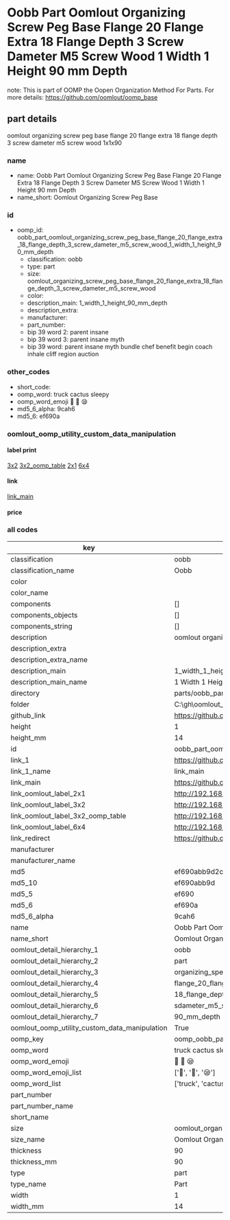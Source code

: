 # Oobb Part Oomlout Organizing Screw Peg Base Flange 20 Flange Extra 18 Flange Depth 3 Screw Dameter M5 Screw Wood 1 Width 1 Height 90 mm Depth  

note: This is part of OOMP the Oopen Organization Method For Parts. For more details: https://github.com/oomlout/oomp_base

##  part details
  



oomlout organizing screw peg base flange 20 flange extra 18 flange depth 3 screw dameter m5 screw wood 1x1x90



### name
* name: Oobb Part Oomlout Organizing Screw Peg Base Flange 20 Flange Extra 18 Flange Depth 3 Screw Dameter M5 Screw Wood 1 Width 1 Height 90 mm Depth
* name_short: Oomlout Organizing Screw Peg Base
### id
* oomp_id: oobb_part_oomlout_organizing_screw_peg_base_flange_20_flange_extra_18_flange_depth_3_screw_dameter_m5_screw_wood_1_width_1_height_90_mm_depth
  * classification: oobb
  * type: part
  * size: oomlout_organizing_screw_peg_base_flange_20_flange_extra_18_flange_depth_3_screw_dameter_m5_screw_wood
  * color: 
  * description_main: 1_width_1_height_90_mm_depth
  * description_extra: 
  * manufacturer: 
  * part_number: 
  * bip 39 word 2: parent insane
  * bip 39 word 3: parent insane myth
  * bip 39 word: parent insane myth bundle chef benefit begin coach inhale cliff region auction

### other_codes
* short_code: 
* oomp_word: truck cactus sleepy
* oomp_word_emoji :truck: :cactus: :sleepy:
* md5_6_alpha: 9cah6
* md5_6: ef690a






### oomlout_oomp_utility_custom_data_manipulation
#### label print
[3x2](http://192.168.1.245:1112/?label=oomp%209cah6)
[3x2_oomp_table](http://192.168.1.108:1112/?label=oomp%209cah6)
[2x1](http://192.168.1.242:1112/?label=oomp%209cah6)
[6x4](http://192.168.1.55:1112/?label=oomp%209cah6)    

#### link

[link_main](https://github.com/oomlout/oomlout_oobb_version_4_generated_parts/tree/main/navigation_oomp/oobb/part/oomlout_organizing_screw_peg_base_flange_20_flange_extra_18_flange_depth_3_screw_dameter_m5_screw_wood/1_width_1_height_90_mm_depth/part)                              

#### price







### all codes 
| key | value |  
| --- | --- |  
| classification | oobb |  
| classification_name | Oobb |  
| color |  |  
| color_name |  |  
| components | [] |  
| components_objects | [] |  
| components_string | [] |  
| description | oomlout organizing screw peg base flange 20 flange extra 18 flange depth 3 screw dameter m5 screw wood 1x1x90 |  
| description_extra |  |  
| description_extra_name |  |  
| description_main | 1_width_1_height_90_mm_depth |  
| description_main_name | 1 Width 1 Height 90 mm Depth |  
| directory | parts/oobb_part_oomlout_organizing_screw_peg_base_flange_20_flange_extra_18_flange_depth_3_screw_dameter_m5_screw_wood_1_width_1_height_90_mm_depth |  
| folder | C:\gh\oomlout_oobb_version_4_generated_parts\parts\oobb_part_oomlout_organizing_screw_peg_base_flange_20_flange_extra_18_flange_depth_3_screw_dameter_m5_screw_wood_1_width_1_height_90_mm_depth |  
| github_link | https://github.com/oomlout/oomlout_oomp_part_src/tree/main/parts/oobb_part_oomlout_organizing_screw_peg_base_flange_20_flange_extra_18_flange_depth_3_screw_dameter_m5_screw_wood_1_width_1_height_90_mm_depth |  
| height | 1 |  
| height_mm | 14 |  
| id | oobb_part_oomlout_organizing_screw_peg_base_flange_20_flange_extra_18_flange_depth_3_screw_dameter_m5_screw_wood_1_width_1_height_90_mm_depth |  
| link_1 | https://github.com/oomlout/oomlout_oobb_version_4_generated_parts/tree/main/navigation_oomp/oobb/part/oomlout_organizing_screw_peg_base_flange_20_flange_extra_18_flange_depth_3_screw_dameter_m5_screw_wood/1_width_1_height_90_mm_depth/part |  
| link_1_name | link_main |  
| link_main | https://github.com/oomlout/oomlout_oobb_version_4_generated_parts/tree/main/navigation_oomp/oobb/part/oomlout_organizing_screw_peg_base_flange_20_flange_extra_18_flange_depth_3_screw_dameter_m5_screw_wood/1_width_1_height_90_mm_depth/part |  
| link_oomlout_label_2x1 | http://192.168.1.242:1112/?label=oomp%209cah6 |  
| link_oomlout_label_3x2 | http://192.168.1.245:1112/?label=oomp%209cah6 |  
| link_oomlout_label_3x2_oomp_table | http://192.168.1.108:1112/?label=oomp%209cah6 |  
| link_oomlout_label_6x4 | http://192.168.1.55:1112/?label=oomp%209cah6 |  
| link_redirect | https://github.com/oomlout/oomlout_oobb_version_4_generated_parts/tree/main/parts/oobb_oomlout_organizing_screw_peg_base_flange_20_flange_extra_18_flange_depth_3_screw_dameter_m5_screw_wood_01_01_90 |  
| manufacturer |  |  
| manufacturer_name |  |  
| md5 | ef690abb9d2ca2885493a1e5251d3d01 |  
| md5_10 | ef690abb9d |  
| md5_5 | ef690 |  
| md5_6 | ef690a |  
| md5_6_alpha | 9cah6 |  
| name | Oobb Part Oomlout Organizing Screw Peg Base Flange 20 Flange Extra 18 Flange Depth 3 Screw Dameter M5 Screw Wood 1 Width 1 Height 90 mm Depth |  
| name_short | Oomlout Organizing Screw Peg Base |  
| oomlout_detail_hierarchy_1 | oobb |  
| oomlout_detail_hierarchy_2 | part |  
| oomlout_detail_hierarchy_3 | organizing_speg_base |  
| oomlout_detail_hierarchy_4 | flange_20_flange_extra |  
| oomlout_detail_hierarchy_5 | 18_flange_depth_3 |  
| oomlout_detail_hierarchy_6 | sdameter_m5_swood |  
| oomlout_detail_hierarchy_7 | 90_mm_depth |  
| oomlout_oomp_utility_custom_data_manipulation | True |  
| oomp_key | oomp_oobb_part_oomlout_organizing_screw_peg_base_flange_20_flange_extra_18_flange_depth_3_screw_dameter_m5_screw_wood_1_width_1_height_90_mm_depth |  
| oomp_word | truck cactus sleepy |  
| oomp_word_emoji | :truck: :cactus: :sleepy: |  
| oomp_word_emoji_list | [':truck:', ':cactus:', ':sleepy:'] |  
| oomp_word_list | ['truck', 'cactus', 'sleepy'] |  
| part_number |  |  
| part_number_name |  |  
| short_name |  |  
| size | oomlout_organizing_screw_peg_base_flange_20_flange_extra_18_flange_depth_3_screw_dameter_m5_screw_wood |  
| size_name | Oomlout Organizing Screw Peg Base Flange 20 Flange Extra 18 Flange Depth 3 Screw Dameter M5 Screw Wood |  
| thickness | 90 |  
| thickness_mm | 90 |  
| type | part |  
| type_name | Part |  
| width | 1 |  
| width_mm | 14 |  

